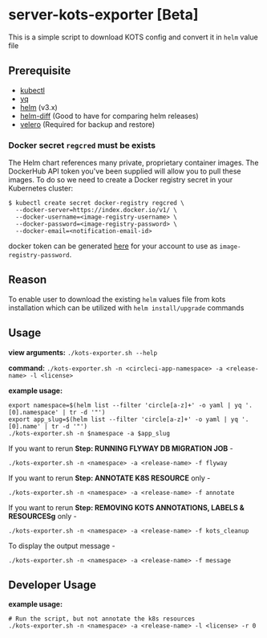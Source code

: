 # server-kots-exporter [Beta]

This is a simple script to download KOTS config and convert it in `helm` value file

## Prerequisite
- [kubectl](https://kubernetes.io/docs/tasks/tools/#kubectl)
- [yq](https://github.com/mikefarah/yq#install)
- [helm](https://github.com/helm/helm#install) (v3.x)
- [helm-diff](https://github.com/databus23/helm-diff#install) (Good to have for comparing helm releases)
- [velero](https://velero.io/docs/v1.6/contributions/minio/#back-up) (Required for backup and restore)

### Docker secret `regcred` must be exists
The Helm chart references many private, proprietary container images. The DockerHub
API token you've been supplied will allow you to pull these images. To do so we need
to create a Docker registry secret in your Kubernetes cluster:

```
$ kubectl create secret docker-registry regcred \
  --docker-server=https://index.docker.io/v1/ \
  --docker-username=<image-registry-username> \
  --docker-password=<image-registry-password> \
  --docker-email=<notification-email-id>
```

docker token can be generated [here](https://hub.docker.com/settings/security) for your account to use as `image-registry-password`.

## Reason
To enable user to download the existing `helm` values file from kots installation which can be utilized with `helm install/upgrade` commands

## Usage

**view arguments:** `./kots-exporter.sh --help`

**command:** `./kots-exporter.sh -n <circleci-app-namespace> -a <release-name> -l <license>`

**example usage:**
```
export namespace=$(helm list --filter 'circle[a-z]+' -o yaml | yq '.[0].namespace' | tr -d '"')
export app_slug=$(helm list --filter 'circle[a-z]+' -o yaml | yq '.[0].name' | tr -d '"')
./kots-exporter.sh -n $namespace -a $app_slug
```

If you want to rerun **Step: RUNNING FLYWAY DB MIGRATION JOB** -
```
./kots-exporter.sh -n <namespace> -a <release-name> -f flyway
```

If you want to rerun **Step: ANNOTATE K8S RESOURCE** only -
```
./kots-exporter.sh -n <namespace> -a <release-name> -f annotate
```

If you want to rerun **Step: REMOVING KOTS ANNOTATIONS, LABELS & RESOURCESg** only -
```
./kots-exporter.sh -n <namespace> -a <release-name> -f kots_cleanup
```

To display the output message -
```
./kots-exporter.sh -n <namespace> -a <release-name> -f message
```

## Developer Usage

**example usage:**
```
# Run the script, but not annotate the k8s resources
./kots-exporter.sh -n <namespace> -a <release-name> -l <license> -r 0
```